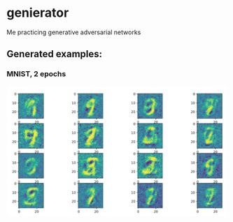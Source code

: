 # genierator

Me practicing generative adversarial networks

## Generated examples:

### MNIST, 2 epochs

![Fake mnist data](pics/generated_mnist_data.png)